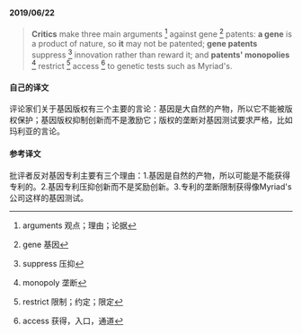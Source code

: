 #### 2019/06/22

> **Critics** make three main arguments [^1] against gene [^2] patents: **a gene** is a product of nature, so **it** may not be patented; **gene patents** suppress [^3] innovation rather than reward it; and **patents' monopolies** [^4] restrict [^5] access [^6] to genetic tests such as Myriad's.



#### 自己的译文

评论家们关于基因版权有三个主要的言论：基因是大自然的产物，所以它不能被版权保护；基因版权抑制创新而不是激励它；版权的垄断对基因测试要求严格，比如玛利亚的言论。



#### 参考译文

批评者反对基因专利主要有三个理由：1.基因是自然的产物，所以可能是不能获得专利的。2.基因专利压抑创新而不是奖励创新。3.专利的垄断限制获得像Myriad's公司这样的基因测试。



[^1]: arguments 观点；理由；论据
[^2]: gene 基因
[^3]: suppress 压抑
[^4]: monopoly 垄断
[^5]: restrict 限制；约定；限定
[^6]: access 获得，入口，通道